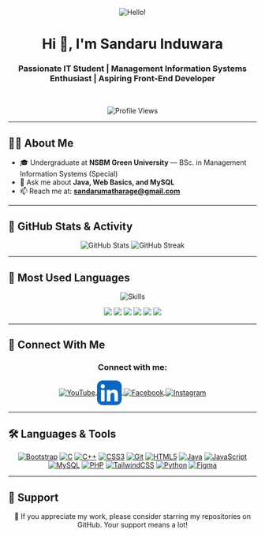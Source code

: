 <p align="center">
  <img src="https://github.com/7oSkaaa/7oSkaaa/blob/main/Images/about_me.gif?raw=true" width="120px" alt="Hello!" />
</p>

<h1 align="center">Hi 👋, I'm Sandaru Induwara</h1>
<h3 align="center">Passionate IT Student | Management Information Systems Enthusiast | Aspiring Front-End Developer</h3>

<br/>

<p align="center">
  <img src="https://komarev.com/ghpvc/?username=INDUWARASI&label=Profile%20Views&color=0e75b6&style=for-the-badge" alt="Profile Views" />
</p>

---

## 👨‍🎓 About Me

- 🎓 Undergraduate at **NSBM Green University** — BSc. in Management Information Systems (Special)
- 💬 Ask me about **Java, Web Basics, and MySQL**
- 📫 Reach me at: **sandarumatharage@gmail.com**

---

## 🚀 GitHub Stats & Activity

<p align="center">
  <img src="https://github-readme-stats.vercel.app/api?username=INDUWARASI&show_icons=true&theme=tokyonight&border_radius=10&hide_border=false&count_private=true" width="48%" alt="GitHub Stats" />
  <img src="https://github-readme-streak-stats.herokuapp.com/?user=INDUWARASI&theme=tokyonight&border_radius=10&hide_border=false" width="48%" alt="GitHub Streak" />
</p>

---

## 🌟 Most Used Languages

<p align="center">
  <img src="https://skillicons.dev/icons?i=java,php,javascript,c,python,mysql" width="300px" alt="Skills" />
</p>

<p align="center">
  <img src="https://img.shields.io/badge/Java-%23ED8B00.svg?&style=for-the-badge&logo=java&logoColor=white"/>
  <img src="https://img.shields.io/badge/PHP-%23777BB4.svg?&style=for-the-badge&logo=php&logoColor=white"/>
  <img src="https://img.shields.io/badge/JavaScript-%23F7DF1E.svg?&style=for-the-badge&logo=javascript&logoColor=black"/>
  <img src="https://img.shields.io/badge/C-%2300599C.svg?&style=for-the-badge&logo=c&logoColor=white"/>
  <img src="https://img.shields.io/badge/Python-%233776AB.svg?&style=for-the-badge&logo=python&logoColor=white"/>
  <img src="https://img.shields.io/badge/MySQL-%234479A1.svg?&style=for-the-badge&logo=mysql&logoColor=white"/>
</p>

---

## 🔗 Connect With Me

<h3 align="center">Connect with me:</h3>

<p align="center">
  <a href="https://www.youtube.com/channel/UCN454dBYoCACiQtICxzt42w" target="_blank">
    <img align="center" src="https://static-00.iconduck.com/assets.00/youtube-icon-2048x2048-gedp2icy.png" alt="YouTube" height="50" width="50" />
  </a>
  <a href="https://linkedin.com/in/sandaru-matharage-959831233" target="_blank">
    <img align="center" src="https://github.com/tandpfun/skill-icons/blob/main/icons/LinkedIn.svg" alt="LinkedIn" height="50" width="50" />
  </a>
  <a href="https://www.facebook.com/SandaruInduwaraMatharage" target="_blank">
    <img align="center" src="https://raw.githubusercontent.com/rahuldkjain/github-profile-readme-generator/master/src/images/icons/Social/facebook.svg" alt="Facebook" height="50" width="50" />
  </a>
  <a href="https://www.instagram.com/Induwara.lk/" target="_blank">
    <img align="center" src="https://www.edigitalagency.com.au/wp-content/uploads/new-Instagram-icon-png-full-colour.png" alt="Instagram" height="50" width="50" />
  </a>
</p>

---

## 🛠️ Languages & Tools

<p align="center">
  <a href="https://getbootstrap.com" target="_blank"><img src="https://skillicons.dev/icons?i=bootstrap" alt="Bootstrap" width="50" /></a>
  <a href="https://www.cprogramming.com/" target="_blank"><img src="https://skillicons.dev/icons?i=c" alt="C" width="50" /></a>
  <a href="https://www.w3schools.com/cpp/" target="_blank"><img src="https://skillicons.dev/icons?i=cpp" alt="C++" width="50" /></a>
  <a href="https://www.w3schools.com/css/" target="_blank"><img src="https://skillicons.dev/icons?i=css" alt="CSS3" width="50" /></a>
  <a href="https://git-scm.com/" target="_blank"><img src="https://skillicons.dev/icons?i=git" alt="Git" width="50" /></a>
  <a href="https://www.w3.org/html/" target="_blank"><img src="https://skillicons.dev/icons?i=html" alt="HTML5" width="50" /></a>
  <a href="https://www.java.com" target="_blank"><img src="https://skillicons.dev/icons?i=java" alt="Java" width="50" /></a>
  <a href="https://developer.mozilla.org/en-US/docs/Web/JavaScript" target="_blank"><img src="https://skillicons.dev/icons?i=javascript" alt="JavaScript" width="50" /></a>
  <a href="https://www.mysql.com/" target="_blank"><img src="https://skillicons.dev/icons?i=mysql" alt="MySQL" width="50" /></a>
  <a href="https://www.php.net" target="_blank"><img src="https://skillicons.dev/icons?i=php" alt="PHP" width="50" /></a>
  <a href="https://tailwindcss.com/" target="_blank"><img src="https://skillicons.dev/icons?i=tailwind" alt="TailwindCSS" width="50" /></a>
  <a href="https://www.python.org" target="_blank"><img src="https://skillicons.dev/icons?i=python" alt="Python" width="50" /></a>
  <a href="https://www.figma.com/" target="_blank"><img src="https://skillicons.dev/icons?i=figma" alt="Figma" width="50" /></a>
</p>

---

## 🙏 Support

<p align="center">
  🌟 If you appreciate my work, please consider starring my repositories on GitHub. Your support means a lot!
</p>

